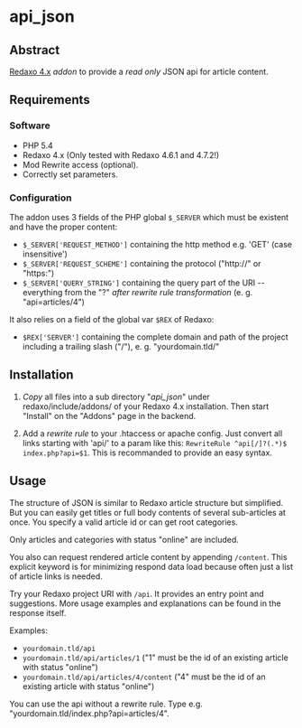 # api_json

## Abstract 

[Redaxo 4.x](https://redaxo.org) *addon* to provide a _read only_ JSON api for article content.

## Requirements

### Software 

* PHP 5.4
* Redaxo 4.x (Only tested with Redaxo 4.6.1 and 4.7.2!)
* Mod Rewrite access (optional).
* Correctly set parameters.

### Configuration

The addon uses 3 fields of the PHP global `$_SERVER` which must be existent and have the proper content:

* `$_SERVER['REQUEST_METHOD']` containing the http method e.g. 'GET' (case insensitive')
* `$_SERVER['REQUEST_SCHEME']` containing the protocol ("http://" or "https:")
* `$_SERVER['QUERY_STRING']` containing the query part of the URI -- everything from the "?" _after rewrite rule transformation_ (e. g. "api=articles/4")

It also relies on a field of the global var `$REX` of Redaxo:

* `$REX['SERVER']` containing the complete domain and path of the project including a trailing slash ("/"), e. g. "yourdomain.tld/"

## Installation

1. *Copy* all files into  a sub directory "*api_json*" under redaxo/include/addons/ of your Redaxo 4.x installation. Then start "Install" on the "Addons" page in the backend.

2. Add a *rewrite rule* to your .htaccess or apache config. Just convert all links starting with 'api/' to a param like this: `RewriteRule ^api[/]?(.*)$ index.php?api=$1`. This is recommanded to provide an easy syntax.

## Usage

The structure of JSON is similar to Redaxo article structure but simplified.
But you can easily get titles or full body contents of several sub-articles at once. You specify a valid article id or can get root categories.

Only articles and categories with status "online" are included.

You also can request rendered article content by appending `/content`. This explicit keyword is for  minimizing respond data load because often just a list of article links is needed.

Try your Redaxo project URI with `/api`. It provides an entry point and suggestions. More usage examples and explanations can be found in the response itself.

Examples:

* `yourdomain.tld/api`
* `yourdomain.tld/api/articles/1` ("1" must be the id of an existing article with status "online")
* `yourdomain.tld/api/articles/4/content` ("4" must be the id of an existing article with status "online")

You can use the api without a rewrite rule. Type e.g. "yourdomain.tld/index.php?api=articles/4".
